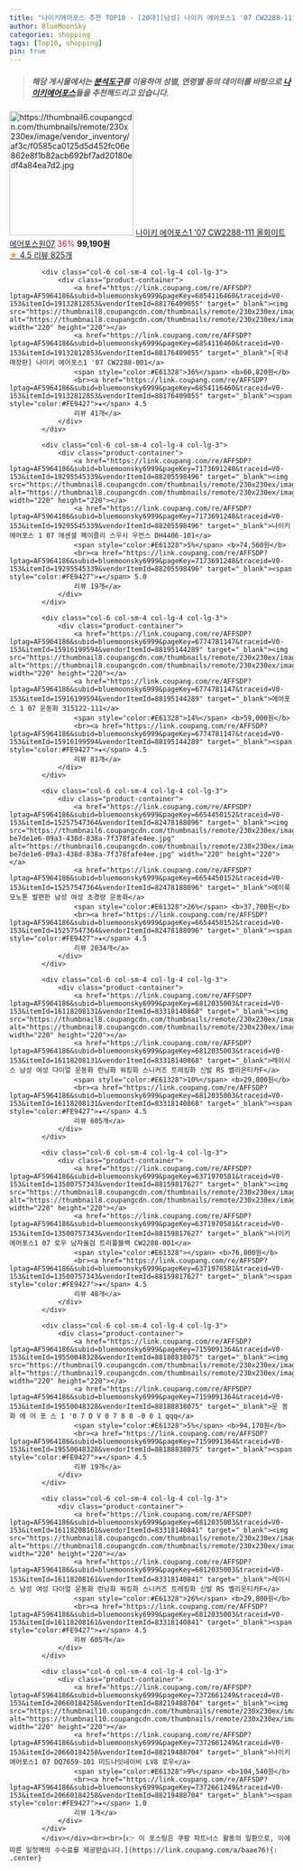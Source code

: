 ```yaml
---
title: "나이키에어포스 추천 TOP10 - [20대][남성] 나이키 에어포스1 '07 CW2288-111 올화이트 에어포스원07"
author: BlueMoonSky
categories: shopping
tags: [Top10, shopping]
pin: true
---
```


> ##### 해당 게시물에서는 [**분석도구**](https://itemscout.io/)를 이용하여 **성별**, **연령별** 등의 데이터를 바탕으로 [**나이키에어포스**](https://link.coupang.com/a/baae76)들을 추천해드리고 있습니다.
<div class="container"><div class="row">
            <div class="col-6 col-sm-4 col-lg-4 col-lg-3">
                <div class="product-container">
                    <a href="https://link.coupang.com/re/AFFSDP?lptag=AF5964186&subid=bluemoonsky6999&pageKey=6957293598&traceid=V0-153&itemId=16923938641&vendorItemId=88218279631" target="_blank"><img src="https://thumbnail6.coupangcdn.com/thumbnails/remote/230x230ex/image/vendor_inventory/af3c/f0585ca0125d5d452fc06e862e8f1b82acb692bf7ad20180edf4a84ea7d2.jpg" alt="https://thumbnail6.coupangcdn.com/thumbnails/remote/230x230ex/image/vendor_inventory/af3c/f0585ca0125d5d452fc06e862e8f1b82acb692bf7ad20180edf4a84ea7d2.jpg" width="220" height="220"></a>
                    <a href="https://link.coupang.com/re/AFFSDP?lptag=AF5964186&subid=bluemoonsky6999&pageKey=6957293598&traceid=V0-153&itemId=16923938641&vendorItemId=88218279631" target="_blank">나이키 에어포스1 '07 CW2288-111 올화이트 에어포스원07</a>
                    <span style="color:#E61328">36%</span> <b>99,190원</b>
                    <br><a href="https://link.coupang.com/re/AFFSDP?lptag=AF5964186&subid=bluemoonsky6999&pageKey=6957293598&traceid=V0-153&itemId=16923938641&vendorItemId=88218279631" target="_blank"><span style="color:#FE9427">★</span> 4.5
                    리뷰 825개</a>
                </div>
            </div>
            
            <div class="col-6 col-sm-4 col-lg-4 col-lg-3">
                <div class="product-container">
                    <a href="https://link.coupang.com/re/AFFSDP?lptag=AF5964186&subid=bluemoonsky6999&pageKey=6854116460&traceid=V0-153&itemId=19132812853&vendorItemId=88176409055" target="_blank"><img src="https://thumbnail8.coupangcdn.com/thumbnails/remote/230x230ex/image/vendor_inventory/c4ca/217fc1faf1c7e71c229c8d254da91651ce7db6c1eb17fdd24fa083166e05.jpg" alt="https://thumbnail8.coupangcdn.com/thumbnails/remote/230x230ex/image/vendor_inventory/c4ca/217fc1faf1c7e71c229c8d254da91651ce7db6c1eb17fdd24fa083166e05.jpg" width="220" height="220"></a>
                    <a href="https://link.coupang.com/re/AFFSDP?lptag=AF5964186&subid=bluemoonsky6999&pageKey=6854116460&traceid=V0-153&itemId=19132812853&vendorItemId=88176409055" target="_blank">[국내매장판] 나이키 에어포스1 '07 CW2288-001</a>
                    <span style="color:#E61328">36%</span> <b>60,820원</b>
                    <br><a href="https://link.coupang.com/re/AFFSDP?lptag=AF5964186&subid=bluemoonsky6999&pageKey=6854116460&traceid=V0-153&itemId=19132812853&vendorItemId=88176409055" target="_blank"><span style="color:#FE9427">★</span> 4.5
                    리뷰 41개</a>
                </div>
            </div>
            
            <div class="col-6 col-sm-4 col-lg-4 col-lg-3">
                <div class="product-container">
                    <a href="https://link.coupang.com/re/AFFSDP?lptag=AF5964186&subid=bluemoonsky6999&pageKey=7173691248&traceid=V0-153&itemId=19295545339&vendorItemId=88205598496" target="_blank"><img src="https://thumbnail8.coupangcdn.com/thumbnails/remote/230x230ex/image/vendor_inventory/4f59/5bd71391ffbdf87d3773878b0114ee71b95da3e5051946dd5d89597d71ac.jpg" alt="https://thumbnail8.coupangcdn.com/thumbnails/remote/230x230ex/image/vendor_inventory/4f59/5bd71391ffbdf87d3773878b0114ee71b95da3e5051946dd5d89597d71ac.jpg" width="220" height="220"></a>
                    <a href="https://link.coupang.com/re/AFFSDP?lptag=AF5964186&subid=bluemoonsky6999&pageKey=7173691248&traceid=V0-153&itemId=19295545339&vendorItemId=88205598496" target="_blank">나이키 에어포스 1 07 에센셜 페이즐리 스우시 우먼스 DH4406-101</a>
                    <span style="color:#E61328">5%</span> <b>74,560원</b>
                    <br><a href="https://link.coupang.com/re/AFFSDP?lptag=AF5964186&subid=bluemoonsky6999&pageKey=7173691248&traceid=V0-153&itemId=19295545339&vendorItemId=88205598496" target="_blank"><span style="color:#FE9427">★</span> 5.0
                    리뷰 19개</a>
                </div>
            </div>
            
            <div class="col-6 col-sm-4 col-lg-4 col-lg-3">
                <div class="product-container">
                    <a href="https://link.coupang.com/re/AFFSDP?lptag=AF5964186&subid=bluemoonsky6999&pageKey=6774781147&traceid=V0-153&itemId=15916199594&vendorItemId=88195144289" target="_blank"><img src="https://thumbnail8.coupangcdn.com/thumbnails/remote/230x230ex/image/vendor_inventory/b1a4/b9d489b57a2873ac82c23197eff2e5b61fedc5e0f2dde83e9923e080f940.jpg" alt="https://thumbnail8.coupangcdn.com/thumbnails/remote/230x230ex/image/vendor_inventory/b1a4/b9d489b57a2873ac82c23197eff2e5b61fedc5e0f2dde83e9923e080f940.jpg" width="220" height="220"></a>
                    <a href="https://link.coupang.com/re/AFFSDP?lptag=AF5964186&subid=bluemoonsky6999&pageKey=6774781147&traceid=V0-153&itemId=15916199594&vendorItemId=88195144289" target="_blank">에어포스 1 07 운동화 315122-111</a>
                    <span style="color:#E61328">14%</span> <b>59,000원</b>
                    <br><a href="https://link.coupang.com/re/AFFSDP?lptag=AF5964186&subid=bluemoonsky6999&pageKey=6774781147&traceid=V0-153&itemId=15916199594&vendorItemId=88195144289" target="_blank"><span style="color:#FE9427">★</span> 4.5
                    리뷰 81개</a>
                </div>
            </div>
            
            <div class="col-6 col-sm-4 col-lg-4 col-lg-3">
                <div class="product-container">
                    <a href="https://link.coupang.com/re/AFFSDP?lptag=AF5964186&subid=bluemoonsky6999&pageKey=6654450152&traceid=V0-153&itemId=15257547364&vendorItemId=82478188096" target="_blank"><img src="https://thumbnail6.coupangcdn.com/thumbnails/remote/230x230ex/image/retail/images/616649882297929-be7de1e6-09a3-438d-838a-7f378fafe4ee.jpg" alt="https://thumbnail6.coupangcdn.com/thumbnails/remote/230x230ex/image/retail/images/616649882297929-be7de1e6-09a3-438d-838a-7f378fafe4ee.jpg" width="220" height="220"></a>
                    <a href="https://link.coupang.com/re/AFFSDP?lptag=AF5964186&subid=bluemoonsky6999&pageKey=6654450152&traceid=V0-153&itemId=15257547364&vendorItemId=82478188096" target="_blank">에이룩 모노톤 발편한 남성 여성 초경량 운동화</a>
                    <span style="color:#E61328">26%</span> <b>37,700원</b>
                    <br><a href="https://link.coupang.com/re/AFFSDP?lptag=AF5964186&subid=bluemoonsky6999&pageKey=6654450152&traceid=V0-153&itemId=15257547364&vendorItemId=82478188096" target="_blank"><span style="color:#FE9427">★</span> 4.5
                    리뷰 2034개</a>
                </div>
            </div>
            
            <div class="col-6 col-sm-4 col-lg-4 col-lg-3">
                <div class="product-container">
                    <a href="https://link.coupang.com/re/AFFSDP?lptag=AF5964186&subid=bluemoonsky6999&pageKey=6812035003&traceid=V0-153&itemId=16118208131&vendorItemId=83318140868" target="_blank"><img src="https://thumbnail8.coupangcdn.com/thumbnails/remote/230x230ex/image/vendor_inventory/4d5b/68c0235ea62361e1bdce47033049424d8068a1b691bfe67d61a5d3bc35e2.jpg" alt="https://thumbnail8.coupangcdn.com/thumbnails/remote/230x230ex/image/vendor_inventory/4d5b/68c0235ea62361e1bdce47033049424d8068a1b691bfe67d61a5d3bc35e2.jpg" width="220" height="220"></a>
                    <a href="https://link.coupang.com/re/AFFSDP?lptag=AF5964186&subid=bluemoonsky6999&pageKey=6812035003&traceid=V0-153&itemId=16118208131&vendorItemId=83318140868" target="_blank">레이시스 남성 여성 다이얼 운동화 런닝화 워킹화 스니커즈 트레킹화 신발 RS 벨리온티카F</a>
                    <span style="color:#E61328">10%</span> <b>29,800원</b>
                    <br><a href="https://link.coupang.com/re/AFFSDP?lptag=AF5964186&subid=bluemoonsky6999&pageKey=6812035003&traceid=V0-153&itemId=16118208131&vendorItemId=83318140868" target="_blank"><span style="color:#FE9427">★</span> 4.5
                    리뷰 605개</a>
                </div>
            </div>
            
            <div class="col-6 col-sm-4 col-lg-4 col-lg-3">
                <div class="product-container">
                    <a href="https://link.coupang.com/re/AFFSDP?lptag=AF5964186&subid=bluemoonsky6999&pageKey=6371970581&traceid=V0-153&itemId=13500757343&vendorItemId=88159817627" target="_blank"><img src="https://thumbnail8.coupangcdn.com/thumbnails/remote/230x230ex/image/vendor_inventory/d048/8bf9cc0589fd90b88fadb24ecbd13a47a3edb3d301d27c847b4912f20aca.jpg" alt="https://thumbnail8.coupangcdn.com/thumbnails/remote/230x230ex/image/vendor_inventory/d048/8bf9cc0589fd90b88fadb24ecbd13a47a3edb3d301d27c847b4912f20aca.jpg" width="220" height="220"></a>
                    <a href="https://link.coupang.com/re/AFFSDP?lptag=AF5964186&subid=bluemoonsky6999&pageKey=6371970581&traceid=V0-153&itemId=13500757343&vendorItemId=88159817627" target="_blank">나이키에어포스1 07 로우 남자올검 트리플블랙 CW2288-001</a>
                    <span style="color:#E61328"></span> <b>76,800원</b>
                    <br><a href="https://link.coupang.com/re/AFFSDP?lptag=AF5964186&subid=bluemoonsky6999&pageKey=6371970581&traceid=V0-153&itemId=13500757343&vendorItemId=88159817627" target="_blank"><span style="color:#FE9427">★</span> 4.5
                    리뷰 48개</a>
                </div>
            </div>
            
            <div class="col-6 col-sm-4 col-lg-4 col-lg-3">
                <div class="product-container">
                    <a href="https://link.coupang.com/re/AFFSDP?lptag=AF5964186&subid=bluemoonsky6999&pageKey=7159091364&traceid=V0-153&itemId=19550048328&vendorItemId=88188838075" target="_blank"><img src="https://thumbnail9.coupangcdn.com/thumbnails/remote/230x230ex/image/vendor_inventory/9d93/8e5acd53de845ec6c1e103c69b8f2901542a8d9cad5d05880e305e3d23d3.jpg" alt="https://thumbnail9.coupangcdn.com/thumbnails/remote/230x230ex/image/vendor_inventory/9d93/8e5acd53de845ec6c1e103c69b8f2901542a8d9cad5d05880e305e3d23d3.jpg" width="220" height="220"></a>
                    <a href="https://link.coupang.com/re/AFFSDP?lptag=AF5964186&subid=bluemoonsky6999&pageKey=7159091364&traceid=V0-153&itemId=19550048328&vendorItemId=88188838075" target="_blank">운 동 화 에 어 포 스 1 '0 7 D V 0 7 8 8 -0 0 1 qqq</a>
                    <span style="color:#E61328">5%</span> <b>94,170원</b>
                    <br><a href="https://link.coupang.com/re/AFFSDP?lptag=AF5964186&subid=bluemoonsky6999&pageKey=7159091364&traceid=V0-153&itemId=19550048328&vendorItemId=88188838075" target="_blank"><span style="color:#FE9427">★</span> 4.5
                    리뷰 19개</a>
                </div>
            </div>
            
            <div class="col-6 col-sm-4 col-lg-4 col-lg-3">
                <div class="product-container">
                    <a href="https://link.coupang.com/re/AFFSDP?lptag=AF5964186&subid=bluemoonsky6999&pageKey=6812035003&traceid=V0-153&itemId=16118208161&vendorItemId=83318140841" target="_blank"><img src="https://thumbnail8.coupangcdn.com/thumbnails/remote/230x230ex/image/vendor_inventory/4d5b/68c0235ea62361e1bdce47033049424d8068a1b691bfe67d61a5d3bc35e2.jpg" alt="https://thumbnail8.coupangcdn.com/thumbnails/remote/230x230ex/image/vendor_inventory/4d5b/68c0235ea62361e1bdce47033049424d8068a1b691bfe67d61a5d3bc35e2.jpg" width="220" height="220"></a>
                    <a href="https://link.coupang.com/re/AFFSDP?lptag=AF5964186&subid=bluemoonsky6999&pageKey=6812035003&traceid=V0-153&itemId=16118208161&vendorItemId=83318140841" target="_blank">레이시스 남성 여성 다이얼 운동화 런닝화 워킹화 스니커즈 트레킹화 신발 RS 벨리온티카F</a>
                    <span style="color:#E61328">26%</span> <b>29,800원</b>
                    <br><a href="https://link.coupang.com/re/AFFSDP?lptag=AF5964186&subid=bluemoonsky6999&pageKey=6812035003&traceid=V0-153&itemId=16118208161&vendorItemId=83318140841" target="_blank"><span style="color:#FE9427">★</span> 4.5
                    리뷰 605개</a>
                </div>
            </div>
            
            <div class="col-6 col-sm-4 col-lg-4 col-lg-3">
                <div class="product-container">
                    <a href="https://link.coupang.com/re/AFFSDP?lptag=AF5964186&subid=bluemoonsky6999&pageKey=7372661249&traceid=V0-153&itemId=20660184258&vendorItemId=88219488704" target="_blank"><img src="https://thumbnail10.coupangcdn.com/thumbnails/remote/230x230ex/image/vendor_inventory/01d0/30b78d0748186097eb2638c4a03870b935bed7bc40575024077f48fca1c4.png" alt="https://thumbnail10.coupangcdn.com/thumbnails/remote/230x230ex/image/vendor_inventory/01d0/30b78d0748186097eb2638c4a03870b935bed7bc40575024077f48fca1c4.png" width="220" height="220"></a>
                    <a href="https://link.coupang.com/re/AFFSDP?lptag=AF5964186&subid=bluemoonsky6999&pageKey=7372661249&traceid=V0-153&itemId=20660184258&vendorItemId=88219488704" target="_blank">나이키 에어포스1 07 DQ7659-101 미드나잇네이비 LV8 로우</a>
                    <span style="color:#E61328">9%</span> <b>104,540원</b>
                    <br><a href="https://link.coupang.com/re/AFFSDP?lptag=AF5964186&subid=bluemoonsky6999&pageKey=7372661249&traceid=V0-153&itemId=20660184258&vendorItemId=88219488704" target="_blank"><span style="color:#FE9427">★</span> 1.0
                    리뷰 1개</a>
                </div>
            </div>
            </div></div><br><br>[👉 이 포스팅은 쿠팡 파트너스 활동의 일환으로, 이에 따른 일정액의 수수료를 제공받습니다.](https://link.coupang.com/a/baae76){: .center}